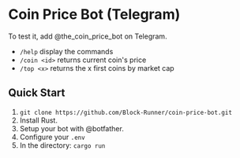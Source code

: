 # Coin Price Bot (Telegram)

To test it, add @the_coin_price_bot on Telegram.

- `/help` display the commands
- `/coin <id>` returns current coin's price 
- `/top <x>` returns the x first coins by market cap

## Quick Start

1. `git clone https://github.com/Block-Runner/coin-price-bot.git`
2. Install Rust.
3. Setup your bot with @botfather.
4. Configure your `.env`
5. In the directory: `cargo run`
